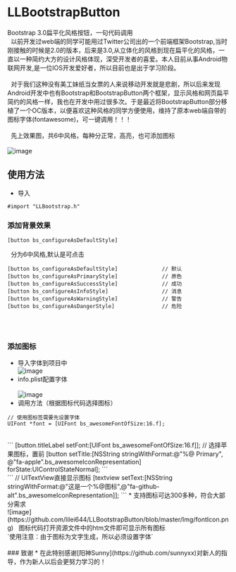 # LLBootstrapButton
Bootstrap 3.0扁平化风格按钮，一句代码调用<br>
&nbsp;&nbsp;以前开发过web端的同学可能用过Twitter公司出的一个前端框架Bootstrap,当时刚接触的时候是2.0的版本，后来是3.0,从立体化的风格到现在扁平化的风格，一直以一种简约大方的设计风格体现，深受开发者的喜爱。本人目前从事Android物联网开发,是一位IOS开发爱好者，所以目前也是出于学习阶段。<br><br>
&nbsp;&nbsp;对于我们这种没有美工妹纸当女票的人来说移动开发就是悲剧，所以后来发现Android开发中也有Bootstrap和BootstrapButton两个框架，显示风格和网页扁平简约的风格一样，我也在开发中用过很多次。于是最近将BootstrapButton部分移植了一个OC版本，以便喜欢这种风格的同学方便使用，维持了原本web端自带的图标字体(fontawesome)，可一键调用！！！<br><br>
&nbsp;&nbsp;先上效果图，共6中风格，每种分正常，高亮，也可添加图标<br><br>
   ![image](https://github.com/lilei644/LLBootstrapButton/blob/master/LLBootstrapButton.png)
## 使用方法
* 导入
```
#import "LLBootstrap.h"
```
### 添加背景效果
```
[button bs_configureAsDefaultStyle]
```
&nbsp;&nbsp;分为6中风格,默认是可点击<br>
```
[button bs_configureAsDefaultStyle]              // 默认
[button bs_configureAsPrimaryStyle]              // 原色
[button bs_configureAsSuccessStyle]              // 成功
[button bs_configureAsInfoStyle]                 // 消息
[button bs_configureAsWarningStyle]              // 警告
[button bs_configureAsDangerStyle]               // 危险
```

<br><br>
### 添加图标
* 导入字体到项目中<br>
   ![image](https://github.com/lilei644/LLBootstrapButton/blob/master/Img/addfont.png)
* info.plist配置字体<br>  
   ![image](https://github.com/lilei644/LLBootstrapButton/blob/master/Img/add_font2.png)
* 调用方法（根据图标代码选择图标）<br>
```
// 使用图标签需要先设置字体
UIFont *font = [UIFont bs_awesomeFontOfSize:16.f];
```
<br>
```
[button.titleLabel setFont:[UIFont bs_awesomeFontOfSize:16.f]];
// 选择苹果图标，置前
[button setTitle:[NSString stringWithFormat:@"%@ Primary", @"fa-apple".bs_awesomeIconRepresentation] forState:UIControlStateNormal];    
```
<br>
```
// UITextView直接显示图标
[textview  setText:[NSString stringWithFormat:@"这是一个%@图标",@"fa-github-alt".bs_awesomeIconRepresentation]];    
```
* 支持图标可达300多种，符合大部分需求<br>
   ![image](https://github.com/lilei644/LLBootstrapButton/blob/master/Img/fontIcon.png)
&nbsp;&nbsp;图标代码打开资源文件中的htm文件即可显示所有图标<br>
`使用注意：由于图标为文字生成，所以必须设置字体`
<br><br>
### 致谢
* 在此特别感谢[阳神Sunny](https://github.com/sunnyxx)对新人的指导，作为新人以后会更努力学习的！<br><br>
